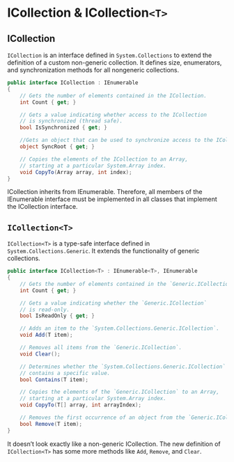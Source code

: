 # ICollection & ICollection`<T>`

## ICollection

`ICollection` is an interface defined in `System.Collections` to extend the definition of a custom non-generic collection. It defines size, enumerators, and synchronization methods for all nongeneric collections.

```csharp
public interface ICollection : IEnumerable
{
    // Gets the number of elements contained in the ICollection.
    int Count { get; }

    // Gets a value indicating whether access to the ICollection
    // is synchronized (thread safe).
    bool IsSynchronized { get; }

    //Gets an object that can be used to synchronize access to the ICollection.
    object SyncRoot { get; }

    // Copies the elements of the ICollection to an Array,
    // starting at a particular System.Array index.
    void CopyTo(Array array, int index);
}
```

ICollection inherits from IEnumerable. Therefore, all members of the IEnumerable interface must be implemented in all classes that implement the ICollection interface.

## `ICollection<T>`

`ICollection<T>` is a type-safe interface defined in `System.Collections.Generic`. It extends the functionality of generic collections.

```csharp
public interface ICollection<T> : IEnumerable<T>, IEnumerable
{
    // Gets the number of elements contained in the `Generic.ICollection`.
    int Count { get; }

    // Gets a value indicating whether the `Generic.ICollection`
    // is read-only.
    bool IsReadOnly { get; }

    // Adds an item to the `System.Collections.Generic.ICollection`.
    void Add(T item);

    // Removes all items from the `Generic.ICollection`.
    void Clear();

    // Determines whether the `System.Collections.Generic.ICollection`
    // contains a specific value.
    bool Contains(T item);

    // Copies the elements of the `Generic.ICollection` to an Array,
    // starting at a particular System.Array index.
    void CopyTo(T[] array, int arrayIndex);

    // Removes the first occurrence of an object from the `Generic.ICollection`.
    bool Remove(T item);
}
```

It doesn’t look exactly like a non-generic ICollection. The new definition of `ICollection<T>` has some more methods like `Add`, `Remove`, and `Clear`.